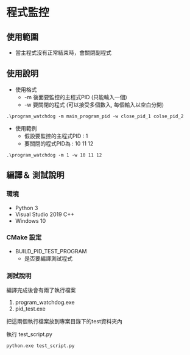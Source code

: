 # 程式監控

## 使用範圍

- 當主程式沒有正常結束時，會關閉副程式



## 使用說明

- 使用格式
  - -m 後面要監控的主程式PID (只能輸入一個)
  - -w  要關閉的程式 (可以接受多個數入, 每個輸入以空白分開)

```
.\program_watchdog -m main_program_pid -w close_pid_1 colse_pid_2
```

- 使用範例
  - 假設要監控的主程式PID : 1
  - 要關閉的程式PID為 : 10 11 12
```
.\program_watchdog -m 1 -w 10 11 12
```



## 編譯＆ 測試說明 

### 環境

- Python 3
- Visual Studio 2019 C++
- Windows 10

### CMake 設定

- BUILD_PID_TEST_PROGRAM
  - 是否要編譯測試程式

### 測試說明

編譯完成後會有兩了執行檔案

1. program_watchdog.exe
2. pid_test.exe

把這兩個執行檔案放到專案目錄下的test資料夾內

執行 test_script.py

```
python.exe test_script.py
```



